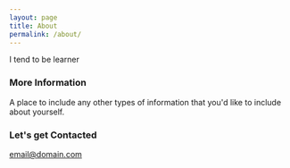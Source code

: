 ```yaml
---
layout: page
title: About
permalink: /about/
---
```


I tend to be learner

### More Information

A place to include any other types of information that you'd like to include about yourself.

### Let's get Contacted

[email@domain.com](mailto:Younis@hhu.edu.cn)

